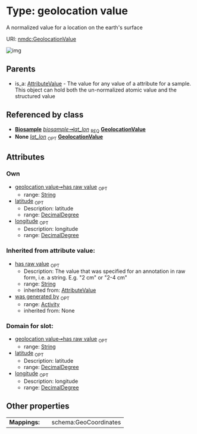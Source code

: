 
# Type: geolocation value


A normalized value for a location on the earth's surface

URI: [nmdc:GeolocationValue](https://microbiomedata/meta/GeolocationValue)


![img](http://yuml.me/diagram/nofunky;dir:TB/class/[Activity]<was%20generated%20by(i)%200..1-%20[GeolocationValue&#124;has_raw_value:string%20%3F;latitude:decimal_degree%20%3F;longitude:decimal_degree%20%3F],%20[Biosample]++-%20lat_lon%201..1>[GeolocationValue],%20[AttributeValue]^-[GeolocationValue])

## Parents

 *  is_a: [AttributeValue](AttributeValue.md) - The value for any value of a attribute for a sample. This object can hold both the un-normalized atomic value and the structured value

## Referenced by class

 *  **[Biosample](Biosample.md)** *[biosample➞lat_lon](biosample_lat_lon.md)*  <sub>REQ</sub>  **[GeolocationValue](GeolocationValue.md)**
 *  **None** *[lat_lon](lat_lon.md)*  <sub>OPT</sub>  **[GeolocationValue](GeolocationValue.md)**

## Attributes


### Own

 * [geolocation value➞has raw value](geolocation_value_has_raw_value.md)  <sub>OPT</sub>
    * range: [String](types/String.md)
 * [latitude](latitude.md)  <sub>OPT</sub>
    * Description: latitude
    * range: [DecimalDegree](types/DecimalDegree.md)
 * [longitude](longitude.md)  <sub>OPT</sub>
    * Description: longitude
    * range: [DecimalDegree](types/DecimalDegree.md)

### Inherited from attribute value:

 * [has raw value](has_raw_value.md)  <sub>OPT</sub>
    * Description: The value that was specified for an annotation in raw form, i.e. a string. E.g. "2 cm" or "2-4 cm"
    * range: [String](types/String.md)
    * inherited from: [AttributeValue](AttributeValue.md)
 * [was generated by](was_generated_by.md)  <sub>OPT</sub>
    * range: [Activity](Activity.md)
    * inherited from: None

### Domain for slot:

 * [geolocation value➞has raw value](geolocation_value_has_raw_value.md)  <sub>OPT</sub>
    * range: [String](types/String.md)
 * [latitude](latitude.md)  <sub>OPT</sub>
    * Description: latitude
    * range: [DecimalDegree](types/DecimalDegree.md)
 * [longitude](longitude.md)  <sub>OPT</sub>
    * Description: longitude
    * range: [DecimalDegree](types/DecimalDegree.md)

## Other properties

|  |  |  |
| --- | --- | --- |
| **Mappings:** | | schema:GeoCoordinates |

